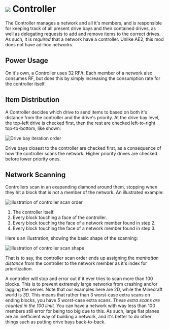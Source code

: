 # ![](https://i.imgur.com/tZwq04a.png) Controller
The Controller manages a network and all it's members, and is responsible for keeping track of all present drive bays and their contained drives, as well as delegating requests to add and remove items to the correct drives. As such, it is *required* that a network have a controller. Unlike AE2, this mod does not have ad-hoc networks.

## Power Usage
On it's own, a Controller uses 32 RF/t. Each member of a network also consumes RF, but does this by simply increasing the consumption rate for the controller itself.

## Item Distribution
A Controller decides which drive to send items to based on both it's distance from the controller and the drive's priority. At the drive bay level, the top-left drive is checked first, then the rest are checked left-to-right top-to-bottom, like shown:

![Drive bay iteration order](https://i.imgur.com/OVSBeve.png)

Drive bays closest to the controller are checked first, as a consequence of how the controller scans the network. Higher priority drives are checked before lower priority ones.

## Network Scanning
Controllers scan in an exapanding diamond around them, stopping when they hit a block that is not a member of the network. An illustrated example:

![Illustration of controller scan order](https://i.imgur.com/w1z4Yei.png)

1. The controller itself.
2. Every block touching a face of the controller.
3. Every block touching the face of a network member found in step 2.
4. Every block touching the face of a network member found in step 3.

Here's an illustration, showing the basic shape of the scanning:

![Illustration of controller scan shape](https://i.imgur.com/I9aDjKx.png)

That is to say, the controller scan order ends up assigning the *manhattan distance* from the controller to the network member as it's index for prioritization.

A controller will stop and error out if it ever tries to scan more than 100 blocks. This is to prevent extremely large networks from crashing and/or lagging the server. Note that our examples here are 2D, while the Minecraft world is *3D*. This means that rather than 3 worst-case extra scans on ending blocks, you have *5* worst-case extra scans. *These extra scans are counted in the 100 limit.* You can have a network with way less than 100 members still error for being too big due to this. As such, large flat planes are an inefficient way of building a network, and it's better to do other things such as putting drive bays back-to-back.
